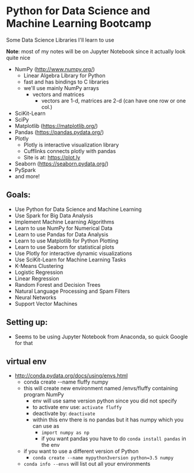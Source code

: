 # Python for Data Science and Machine Learning Bootcamp
Some Data Science Libraries I'll learn to use

**Note**: most of my notes will be on Jupyter Notebook since it actually look quite nice

- NumPy         (http://www.numpy.org/)
    - Linear Algebra Library for Python
    - fast and has bindings to C libraries
    - we'll use mainly NumPy arrays
        - vectors and matrices
            - vectors are 1-d, matrices are 2-d (can have one row or one col.)
- SciKit-Learn
- SciPy
- Matplotlib    (https://matplotlib.org/)
- Pandas        (https://pandas.pydata.org/)
- Plotly
    - Plotly is interactive visualization library
    - Cufflinks connects plotly with pandas
    - Site is at: https://plot.ly
- Seaborn       (https://seaborn.pydata.org/)
- PySpark
- and more!

## Goals:
- Use Python for Data Science and Machine Learning
- Use Spark for Big Data Analysis
- Implement Machine Learning Algorithms
- Learn to use NumPy for Numerical Data
- Learn to use Pandas for Data Analysis
- Learn to use Matplotlib for Python Plotting
- Learn to use Seaborn for statistical plots
- Use Plotly for interactive dynamic visualizations
- Use SciKit-Learn for Machine Learning Tasks
- K-Means Clustering
- Logistic Regression
- Linear Regression
- Random Forest and Decision Trees
- Natural Language Processing and Spam Filters
- Neural Networks
- Support Vector Machines

## Setting up:
- Seems to be using Jupyter Notebook from Anaconda, so quick Google for that

## virtual env
- http://conda.pydata.org/docs/using/envs.html
    - conda create --name fluffy numpy
    - this will create new environment named /envs/fluffy containing program NumPy
        - env will use same version python since you did not specify
        - to activate env use:  `activate fluffy`
        - deactivate by:        `deactivate`
        - within this env there is no pandas but it has numpy which you can use as
            - `import numpy as np`
            - if you want pandas you have to do `conda install pandas` in the env
    - if you want to use a different version of Python
        - `conda create --name mypython3version python=3.5 numpy`
    - `conda info --envs` will list out all your environments